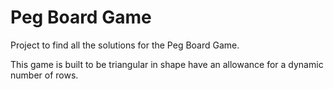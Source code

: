 Peg Board Game
============
Project to find all the solutions for the Peg Board Game.

This game is built to be triangular in shape have an allowance for a dynamic number of rows.
